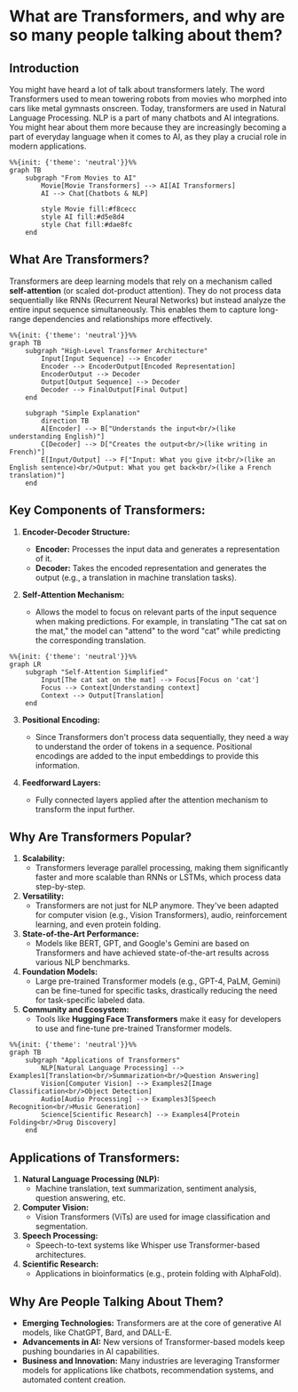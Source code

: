 # What are Transformers, and why are so many people talking about them?

## Introduction

You might have heard a lot of talk about transformers lately. The word Transformers used to mean towering robots from movies who morphed into cars like metal gymnasts onscreen. Today, transformers are used in Natural Language Processing. NLP is a part of many chatbots and AI integrations. You might hear about them more because they are increasingly becoming a part of everyday language when it comes to AI, as they play a crucial role in modern applications.

```mermaid
%%{init: {'theme': 'neutral'}}%%
graph TB
    subgraph "From Movies to AI"
        Movie[Movie Transformers] --> AI[AI Transformers]
        AI --> Chat[Chatbots & NLP]

        style Movie fill:#f8cecc
        style AI fill:#d5e8d4
        style Chat fill:#dae8fc
    end
```

## What Are Transformers?

Transformers are deep learning models that rely on a mechanism called **self-attention** (or scaled dot-product attention). They do not process data sequentially like RNNs (Recurrent Neural Networks) but instead analyze the entire input sequence simultaneously. This enables them to capture long-range dependencies and relationships more effectively.

```mermaid
%%{init: {'theme': 'neutral'}}%%
graph TB
    subgraph "High-Level Transformer Architecture"
        Input[Input Sequence] --> Encoder
        Encoder --> EncoderOutput[Encoded Representation]
        EncoderOutput --> Decoder
        Output[Output Sequence] --> Decoder
        Decoder --> FinalOutput[Final Output]
    end

    subgraph "Simple Explanation"
        direction TB
        A[Encoder] --> B["Understands the input<br/>(like understanding English)"]
        C[Decoder] --> D["Creates the output<br/>(like writing in French)"]
        E[Input/Output] --> F["Input: What you give it<br/>(like an English sentence)<br/>Output: What you get back<br/>(like a French translation)"]
    end
```

## Key Components of Transformers:

1. **Encoder-Decoder Structure:**

   - **Encoder:** Processes the input data and generates a representation of it.
   - **Decoder:** Takes the encoded representation and generates the output (e.g., a translation in machine translation tasks).

2. **Self-Attention Mechanism:**
   - Allows the model to focus on relevant parts of the input sequence when making predictions. For example, in translating "The cat sat on the mat," the model can "attend" to the word "cat" while predicting the corresponding translation.

```mermaid
%%{init: {'theme': 'neutral'}}%%
graph LR
    subgraph "Self-Attention Simplified"
        Input[The cat sat on the mat] --> Focus[Focus on 'cat']
        Focus --> Context[Understanding context]
        Context --> Output[Translation]
    end
```

3. **Positional Encoding:**

   - Since Transformers don't process data sequentially, they need a way to understand the order of tokens in a sequence. Positional encodings are added to the input embeddings to provide this information.

4. **Feedforward Layers:**
   - Fully connected layers applied after the attention mechanism to transform the input further.

## Why Are Transformers Popular?

1. **Scalability:**
   - Transformers leverage parallel processing, making them significantly faster and more scalable than RNNs or LSTMs, which process data step-by-step.
2. **Versatility:**
   - Transformers are not just for NLP anymore. They've been adapted for computer vision (e.g., Vision Transformers), audio, reinforcement learning, and even protein folding.
3. **State-of-the-Art Performance:**
   - Models like BERT, GPT, and Google's Gemini are based on Transformers and have achieved state-of-the-art results across various NLP benchmarks.
4. **Foundation Models:**
   - Large pre-trained Transformer models (e.g., GPT-4, PaLM, Gemini) can be fine-tuned for specific tasks, drastically reducing the need for task-specific labeled data.
5. **Community and Ecosystem:**
   - Tools like **Hugging Face Transformers** make it easy for developers to use and fine-tune pre-trained Transformer models.

```mermaid
%%{init: {'theme': 'neutral'}}%%
graph TB
    subgraph "Applications of Transformers"
        NLP[Natural Language Processing] --> Examples1[Translation<br/>Summarization<br/>Question Answering]
        Vision[Computer Vision] --> Examples2[Image Classification<br/>Object Detection]
        Audio[Audio Processing] --> Examples3[Speech Recognition<br/>Music Generation]
        Science[Scientific Research] --> Examples4[Protein Folding<br/>Drug Discovery]
    end
```

## Applications of Transformers:

1. **Natural Language Processing (NLP):**
   - Machine translation, text summarization, sentiment analysis, question answering, etc.
2. **Computer Vision:**
   - Vision Transformers (ViTs) are used for image classification and segmentation.
3. **Speech Processing:**
   - Speech-to-text systems like Whisper use Transformer-based architectures.
4. **Scientific Research:**
   - Applications in bioinformatics (e.g., protein folding with AlphaFold).

## Why Are People Talking About Them?

- **Emerging Technologies:** Transformers are at the core of generative AI models, like ChatGPT, Bard, and DALL-E.
- **Advancements in AI:** New versions of Transformer-based models keep pushing boundaries in AI capabilities.
- **Business and Innovation:** Many industries are leveraging Transformer models for applications like chatbots, recommendation systems, and automated content creation.

